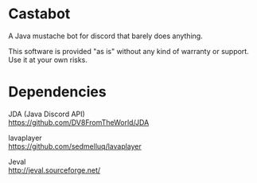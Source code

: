 # Castabot

A Java mustache bot for discord that barely does anything.

This software is provided "as is" without any kind of warranty or support. Use it at your own risks.


# Dependencies

JDA (Java Discord API)<br />
https://github.com/DV8FromTheWorld/JDA

lavaplayer<br/>
https://github.com/sedmelluq/lavaplayer

Jeval<br />
http://jeval.sourceforge.net/
